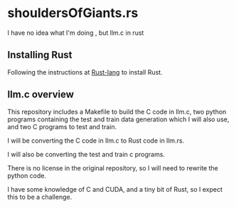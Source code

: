 # shouldersOfGiants.rs
I have no idea what I'm doing , but llm.c in rust

## Installing Rust

Following the instructions at [Rust-lang](https://www.rust-lang.org/learn/get-started) to install Rust.

## llm.c overview

This repository includes a Makefile to build the C code in llm.c, two python programs containing the test and train data generation which I will also use, and two C programs to  test and train.

I will be converting the C code in llm.c to Rust code in llm.rs.

I will also be converting the test and train c programs.

There is no license in the original repository, so I will need to rewrite the python code.

I have some knowledge of C and CUDA, and a tiny bit of Rust, so I expect this to be a challenge.



